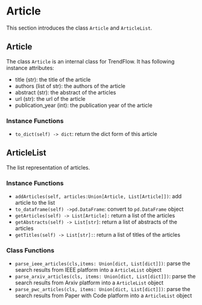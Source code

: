 # Article
This section introduces the class `Article` and `ArticleList`.

## Article
The class `Article` is an internal class for TrendFlow. It has following instance attributes:
- title (str): the title of the article
- authors (list of str): the authors of the article
- abstract (str): the abstract of the articles
- url (str): the url of the article
- publication_year (int): the publication year of the article

### Instance Functions
- `to_dict(self) -> dict`: return the dict form of this article


## ArticleList
The list representation of articles.

### Instance Functions
- `addArticles(self, articles:Union[Article, List[Article]])`: add article to the list
- `to_dataframe(self) ->pd.DataFrame`: convert to `pd.DataFrame` object 
- `getArticles(self) -> List[Article]:` return a list of the articles
- `getAbstracts(self) -> List[str]`: return a list of abstracts of the articles
- `getTitles(self) -> List[str]:`: return a list of titles of the articles

### Class Functions
- `parse_ieee_articles(cls,items: Union[dict, List[dict]])`: parse the search results from IEEE platform into a `ArticleList` object
- `parse_arxiv_articles(cls, items: Union[dict, List[dict]])`: parse the search results from Arxiv platform into a `ArticleList` object
- `parse_pwc_articles(cls, items: Union[dict, List[dict]])`: parse the search results from Paper with Code platform into a `ArticleList` object
